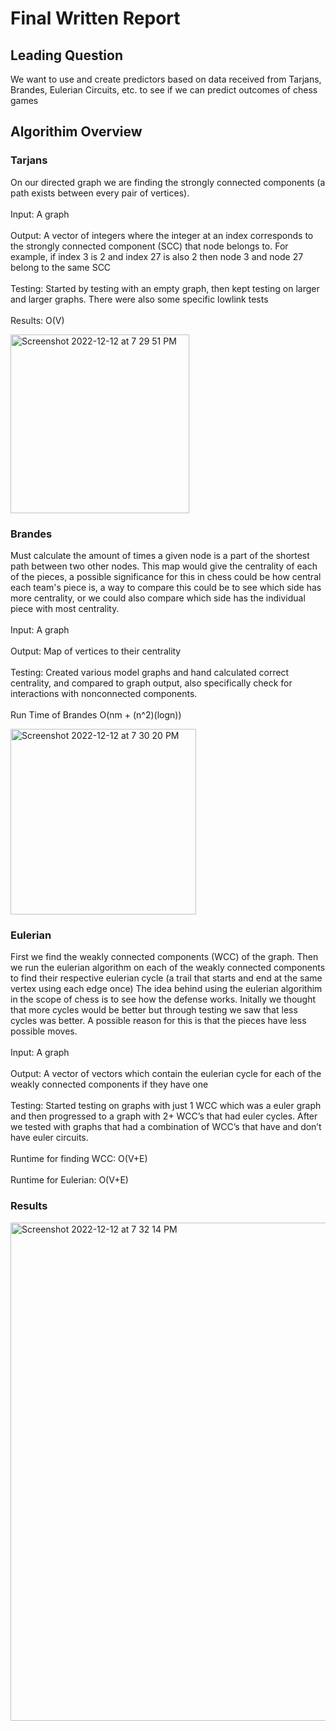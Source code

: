 # Final Written Report

## Leading Question

We want to use and create predictors based on data received from Tarjans, Brandes, Eulerian Circuits, etc. to see if we can predict outcomes of chess games

## Algorithim Overview

### Tarjans

On our directed graph we are finding the strongly connected components (a path exists between every pair of vertices).
<br>
<br>
Input: A graph
<br>
<br>
Output: A vector of integers where the integer at an index corresponds to the strongly connected component (SCC) that node belongs to. For example, if index 3 is 2 and index 27 is also 2 then node 3 and node 27 belong to the same SCC
<br>
<br>
Testing: Started by testing with an empty graph, then kept testing on larger and larger graphs. There were also some specific lowlink tests
<br>
<br>
Results: O(V)

<img width="286" alt="Screenshot 2022-12-12 at 7 29 51 PM" src="https://user-images.githubusercontent.com/31703606/207203867-5aed5b3f-8acb-49e1-aec3-25074cc11c9b.png">

### Brandes
Must calculate the amount of times a given node is a part of the shortest path between two other nodes. This map would give the centrality of each of the pieces, a possible significance for this in chess could be how central each team's piece is, a way to compare this could be to see which side has more centrality, or we could also compare which side has the individual piece with most centrality.
<br>
<br>
Input: A graph
<br>
<br>
Output: Map of vertices to their centrality
<br>
<br>
Testing: Created various model graphs and hand calculated correct centrality, and compared to graph output, also specifically check for interactions with nonconnected components.
<br>
<br>
Run Time of Brandes O(nm + (n^2)(logn))


<img width="297" alt="Screenshot 2022-12-12 at 7 30 20 PM" src="https://user-images.githubusercontent.com/31703606/207203923-ae6a6e08-1c99-45b1-ba6c-12a464370f11.png">

### Eulerian
First we find the weakly connected components (WCC) of the graph. Then we run the eulerian algorithm on each of the weakly connected components to find their respective eulerian cycle (a trail that starts and end at the same vertex using each edge once)
The idea behind using the eulerian algorithim in the scope of chess is to see how the defense works. Initally we thought that more cycles would be better
but through testing we saw that less cycles was better. A possible reason for this is that the pieces have less possible moves.
<br>
<br>
Input: A graph
<br>
<br>
Output: A vector of vectors which contain the eulerian cycle for each of the weakly connected components if they have one
<br>
<br>
Testing: Started testing on graphs with just 1 WCC which was a euler graph and then progressed to a graph with 2+ WCC’s that had euler cycles. After we tested with graphs that had a combination of WCC’s that have and don’t have euler circuits.
<br>
<br>
Runtime for finding WCC: O(V+E)
<br>
<br>
Runtime for Eulerian: O(V+E)


### Results
<img width="797" alt="Screenshot 2022-12-12 at 7 32 14 PM" src="https://user-images.githubusercontent.com/31703606/207204141-90119485-b4cd-4f8f-8c7b-8e46287307aa.png">
